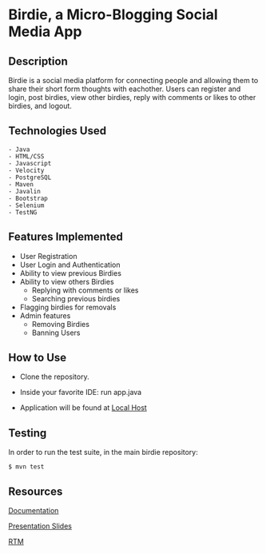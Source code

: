 # Birdie, a Micro-Blogging Social Media App

## Description
Birdie is a social media platform for connecting people and allowing them to share their short form thoughts with eachother. Users can register and login, post birdies, view other birdies, reply with comments or likes to other birdies, and logout. 


## Technologies Used

    - Java
    - HTML/CSS
    - Javascript
    - Velocity
    - PostgreSQL
    - Maven
    - Javalin
    - Bootstrap
    - Selenium
    - TestNG


## Features Implemented

- User Registration
- User Login and Authentication
- Ability to view previous Birdies
- Ability to view others Birdies
    - Replying with comments or likes
    - Searching previous birdies
- Flagging birdies for removals
- Admin features
    - Removing Birdies
    - Banning Users

## How to Use

- Clone the repository.

- Inside your favorite IDE: run app.java

- Application will be found at [Local Host](localhost:9090/)

    

## Testing

In order to run the test suite, in the main birdie repository:

    $ mvn test


## Resources
[Documentation](https://github.com/jorella1/birdie/tree/main/documentation)

[Presentation Slides](https://docs.google.com/presentation/d/1OOSHg_TdT3klf4xKEeDBX_XlGwVzoeOPu8lBzh5KYZU/edit#slide=id.g13b130368d8_0_83)

[RTM](https://docs.google.com/spreadsheets/d/1a4Xr3F9_FgpgPAcM2FdEf4pU0DAvz9KK-FCvmUQEum8/edit#gid=0) 